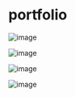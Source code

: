 # portfolio
![image](https://user-images.githubusercontent.com/86523413/125217158-f8df0980-e2fa-11eb-9da7-bc1102a4dd1d.png)

![image](https://user-images.githubusercontent.com/86523413/174429192-4e2a9ef6-27a9-423f-8da8-c412975a2abf.png)

![image](https://user-images.githubusercontent.com/86523413/174429195-737fa6f8-d1f0-4758-9a68-53891e263dbb.png)

![image](https://user-images.githubusercontent.com/86523413/174429203-200c044b-c37c-44a6-9d6d-7b43fef95a17.png)
